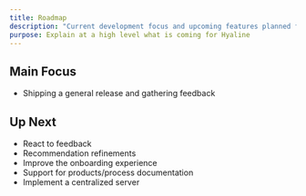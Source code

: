 ```yaml
---
title: Roadmap
description: "Current development focus and upcoming features planned for Hyaline."
purpose: Explain at a high level what is coming for Hyaline
---
```

## Main Focus
* Shipping a general release and gathering feedback

## Up Next
* React to feedback
* Recommendation refinements
* Improve the onboarding experience
* Support for products/process documentation
* Implement a centralized server